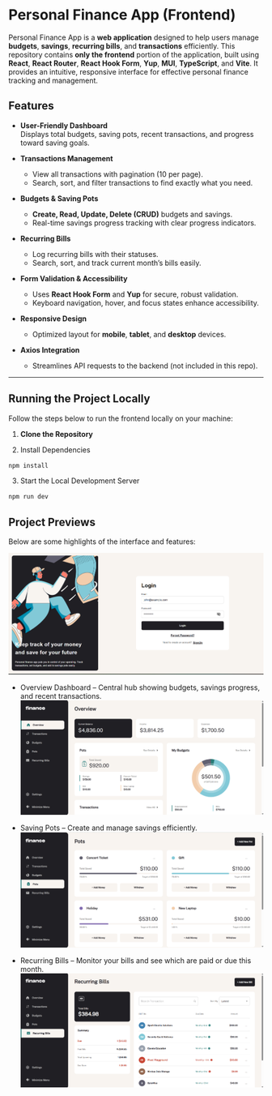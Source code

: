 # Personal Finance App (Frontend)

Personal Finance App is a **web application** designed to help users manage **budgets**, **savings**, **recurring bills**, and **transactions** efficiently. This repository contains **only the frontend** portion of the application, built using **React**, **React Router**, **React Hook Form**, **Yup**, **MUI**, **TypeScript**, and **Vite**. It provides an intuitive, responsive interface for effective personal finance tracking and management.

## Features

- **User-Friendly Dashboard**  
  Displays total budgets, saving pots, recent transactions, and progress toward saving goals.

- **Transactions Management**

  - View all transactions with pagination (10 per page).
  - Search, sort, and filter transactions to find exactly what you need.

- **Budgets & Saving Pots**

  - **Create, Read, Update, Delete (CRUD)** budgets and savings.
  - Real-time savings progress tracking with clear progress indicators.

- **Recurring Bills**

  - Log recurring bills with their statuses.
  - Search, sort, and track current month’s bills easily.

- **Form Validation & Accessibility**

  - Uses **React Hook Form** and **Yup** for secure, robust validation.
  - Keyboard navigation, hover, and focus states enhance accessibility.

- **Responsive Design**

  - Optimized layout for **mobile**, **tablet**, and **desktop** devices.

- **Axios Integration**
  - Streamlines API requests to the backend (not included in this repo).

---

## Running the Project Locally

Follow the steps below to run the frontend locally on your machine:

1. **Clone the Repository**


2. Install Dependencies

```cmd
npm install
```

3. Start the Local Development Server

```cmd
npm run dev
```

## Project Previews

Below are some highlights of the interface and features:

![](./previewImages/login.png)

- Overview Dashboard – Central hub showing budgets, savings progress, and recent transactions.
  ![](./previewImages/overview.png)

- Saving Pots – Create and manage savings efficiently.
  ![](./previewImages/pots.png)

- Recurring Bills – Monitor your bills and see which are paid or due this month.
  ![](./previewImages/bills.png)